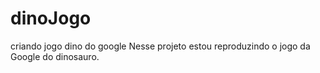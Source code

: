 # dinoJogo
criando jogo dino do google 
Nesse projeto estou reproduzindo o jogo da Google do dinosauro.
